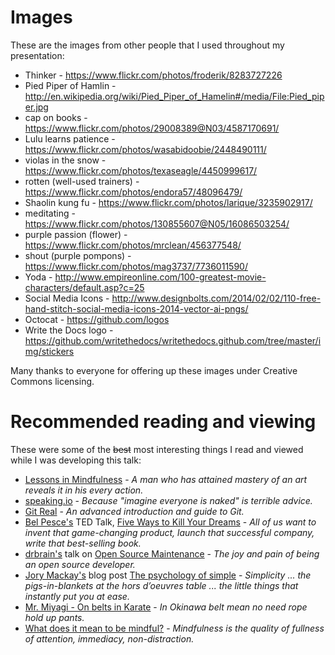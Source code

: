 # Images

These are the images from other people that I used throughout my presentation:

* Thinker - https://www.flickr.com/photos/froderik/8283727226
* Pied Piper of Hamlin - http://en.wikipedia.org/wiki/Pied_Piper_of_Hamelin#/media/File:Pied_piper.jpg
* cap on books - https://www.flickr.com/photos/29008389@N03/4587170691/
* Lulu learns patience - https://www.flickr.com/photos/wasabidoobie/2448490111/
* violas in the snow - https://www.flickr.com/photos/texaseagle/4450999617/
* rotten (well-used trainers) - https://www.flickr.com/photos/endora57/48096479/
* Shaolin kung fu - https://www.flickr.com/photos/larique/3235902917/
* meditating - https://www.flickr.com/photos/130855607@N05/16086503254/
* purple passion (flower) - https://www.flickr.com/photos/mrclean/456377548/
* shout (purple pompons) - https://www.flickr.com/photos/mag3737/7736011590/
* Yoda - http://www.empireonline.com/100-greatest-movie-characters/default.asp?c=25
* Social Media Icons - http://www.designbolts.com/2014/02/02/110-free-hand-stitch-social-media-icons-2014-vector-ai-pngs/
* Octocat - https://github.com/logos
* Write the Docs logo - https://github.com/writethedocs/writethedocs.github.com/tree/master/img/stickers

Many thanks to everyone for offering up these images under Creative Commons licensing.

# Recommended reading and viewing

These were some of the <strike>best</strike> most interesting things I read and viewed while I was developing this talk:

* [Lessons in Mindfulness](http://zenmartialarts.com/resources_lessonsinmindfulness.php) - _A man who has attained mastery of an art reveals it in his every action._
* [speaking.io](http://speaking.io/) - _Because "imagine everyone is naked" is terrible advice._
* [Git Real](https://www.codeschool.com/courses/git-real) - _An advanced introduction and guide to Git._
* [Bel Pesce's](http://belpesce.com/about.php) TED Talk, [Five Ways to Kill Your Dreams](https://www.ted.com/talks/bel_pesce_5_ways_to_kill_your_dreams) - _All of us want to invent that game-changing product, launch that successful company, write that best-selling book._
* [drbrain's](https://github.com/drbrain) talk on [Open Source Maintenance](https://www.youtube.com/watch?v=WLoCnekSH3c) - _The joy and pain of being an open source developer._
* [Jory Mackay's](https://twitter.com/jorymackay) blog post [The psychology of simple](http://blog.pickcrew.com/the-psychology-of-simple/) - _Simplicity ... the pigs-in-blankets at the hors d’oeuvres table ... the little things that instantly put you at ease._
* [Mr. Miyagi - On belts in Karate](https://www.youtube.com/watch?v=cm3ikyMzMlA) - _In Okinawa belt mean no need rope hold up pants._
* [What does it mean to be mindful?](http://www.beliefnet.com/Faiths/Buddhism/2000/12/What-Does-It-Mean-To-Be-Mindful.aspx) - _Mindfulness is the quality of fullness of attention, immediacy, non-distraction._
